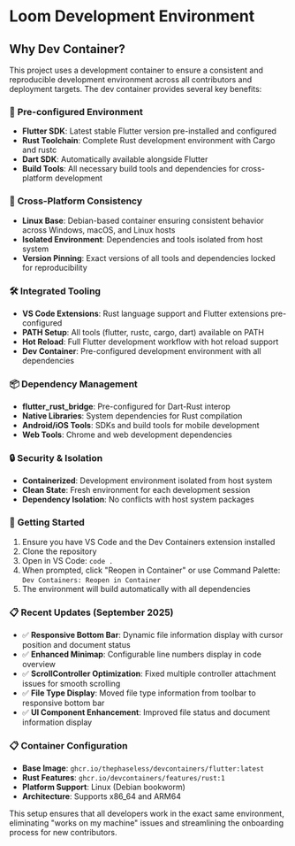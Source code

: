 # Loom Development Environment

## Why Dev Container?

This project uses a development container to ensure a consistent and reproducible development environment across all contributors and deployment targets. The dev container provides several key benefits:

### 🚀 **Pre-configured Environment**
- **Flutter SDK**: Latest stable Flutter version pre-installed and configured
- **Rust Toolchain**: Complete Rust development environment with Cargo and rustc
- **Dart SDK**: Automatically available alongside Flutter
- **Build Tools**: All necessary build tools and dependencies for cross-platform development

### 🔧 **Cross-Platform Consistency**
- **Linux Base**: Debian-based container ensuring consistent behavior across Windows, macOS, and Linux hosts
- **Isolated Environment**: Dependencies and tools isolated from host system
- **Version Pinning**: Exact versions of all tools and dependencies locked for reproducibility

### 🛠️ **Integrated Tooling**
- **VS Code Extensions**: Rust language support and Flutter extensions pre-configured
- **PATH Setup**: All tools (flutter, rustc, cargo, dart) available on PATH
- **Hot Reload**: Full Flutter development workflow with hot reload support
- **Dev Container**: Pre-configured development environment with all dependencies

### 📦 **Dependency Management**
- **flutter_rust_bridge**: Pre-configured for Dart-Rust interop
- **Native Libraries**: System dependencies for Rust compilation
- **Android/iOS Tools**: SDKs and build tools for mobile development
- **Web Tools**: Chrome and web development dependencies

### 🔒 **Security & Isolation**
- **Containerized**: Development environment isolated from host system
- **Clean State**: Fresh environment for each development session
- **Dependency Isolation**: No conflicts with host system packages

### 🚀 **Getting Started**
1. Ensure you have VS Code and the Dev Containers extension installed
2. Clone the repository
3. Open in VS Code: `code .`
4. When prompted, click "Reopen in Container" or use Command Palette: `Dev Containers: Reopen in Container`
5. The environment will build automatically with all dependencies

### 📋 **Recent Updates (September 2025)**
- ✅ **Responsive Bottom Bar**: Dynamic file information display with cursor position and document status
- ✅ **Enhanced Minimap**: Configurable line numbers display in code overview
- ✅ **ScrollController Optimization**: Fixed multiple controller attachment issues for smooth scrolling
- ✅ **File Type Display**: Moved file type information from toolbar to responsive bottom bar
- ✅ **UI Component Enhancement**: Improved file status and document information display

### 📋 **Container Configuration**
- **Base Image**: `ghcr.io/thephaseless/devcontainers/flutter:latest`
- **Rust Features**: `ghcr.io/devcontainers/features/rust:1`
- **Platform Support**: Linux (Debian bookworm)
- **Architecture**: Supports x86_64 and ARM64

This setup ensures that all developers work in the exact same environment, eliminating "works on my machine" issues and streamlining the onboarding process for new contributors.

